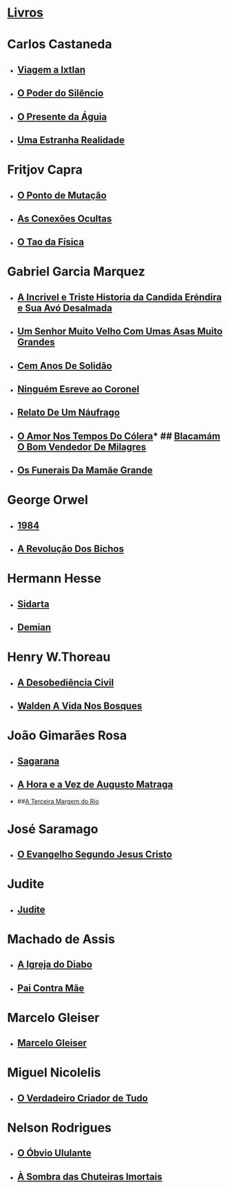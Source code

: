 # [Livros](https://humbertoeliasoares01.github.io/Livros/)
# Carlos Castaneda
* ## [Viagem a Ixtlan](Carlos%20Castaneda/Carlos%20Castaneda%20-%20Viagem%20a%20Ixtlan.pdf)
* ## [O Poder do Silêncio](Carlos%20Castaneda/Carlos_Castaneda_O_Poder_do_Silencio.pdf)
* ## [O Presente da Águia](Carlos%20Castaneda/O%20Presente%20da%20aguia%20-%20Carlos%20Castaneda.pdf)
* ## [Uma Estranha Realidade](Carlos%20Castaneda/excerto-carlos_castaneda_uma_estranha_realidade-br.pdf)
# Fritjov Capra
* ## [O Ponto de Mutação](Fritjof%20Capra/O%20Ponto%20de%20Mutacao%20-%20Fritjof%20Capra.pdf)
* ## [As Conexões Ocultas](Fritjof%20Capra/31.-Conexoes-Ocultas-Fritjof-Capra.pdf)
* ## [O Tao da Física](Fritjof%20Capra/o-tao-da-fisica-fritjof-capra.pdf)
# Gabriel Garcia Marquez
* ## [A Incrivel e Triste Historia da Candida Eréndira e Sua Avó Desalmada](Gabriel%20Garcia%20Marquez/A%20Incrivel%20e%20Triste%20Historia%20da%20Candida%20Er%20-%20Gabriel%20Garcia%20Marquez.pdf)
* ## [Um Senhor Muito Velho Com Umas Asas Muito Grandes](Gabriel%20Garcia%20Marquez/Um%20senhor%20muito%20velho%20com%20umas%20asas%20muito%20grandes.pdf) 
* ## [Cem Anos De Solidão](Gabriel%20Garcia%20Marquez/Cem%20Anos%20de%20Solidão%20-%20Gabriel%20Garcia%20Marquez.pdf)
* ## [Ninguém  Esreve ao Coronel](Gabriel%20Garcia%20Marquez/Ninguem%20Escreve%20ao%20Coronel%20-%20Gabriel%20Garcia%20Marquez.pdf)
* ## [Relato De Um Náufrago](Gabriel%20Garcia%20Marquez/Muestra-Relato-de-un-Naufrago.pdf)
* ## [O Amor Nos Tempos Do Cólera](Gabriel%20Garcia%20Marquez/olhosdecaoazulgabrielgarciamarquez.pdf)* ## [Blacamám O Bom Vendedor De Milagres](Gabriel%20Garcia%20Marquez/Blacamán.pdf)
* ## [Os Funerais Da Mamãe Grande](Gabriel%20Garcia%20Marquez/Os%20Funerais%20da%20Mamãe%20Grande.pdf)
# George Orwel
* ## [1984](George%20Orwel/e-book-1984.pdf) 
* ## [A Revolução Dos Bichos](George%20Orwel/a-revolucao-dos-bichos.pdf)
# Hermann Hesse
* ## [Sidarta](Hermann%20Hesse/sidarta.pdf)
* ## [Demian](Hermann%20Hesse/demian.pdf)
# Henry W.Thoreau
* ## [A Desobediência Civil](Thoreau/A%20Desobediência%20Civil%20-%20thoreau.pdf) 
* ## [Walden A Vida Nos Bosques](Thoreau/Walden%20a%20Vida%20nos%20Bosques.pdf)
# João Gimarães Rosa
* ## [Sagarana](João%20Guimarães%20Rosa/sagarana-livro-joc3a3o-guimarc3a3es-rosa.pdf)
* ## [A Hora e a Vez de Augusto Matraga](João%20Guimarães%20Rosa/A%20Hora%20e%20Vez%20de%20Augusto%20Matraga%20-%20Joao%20Guimaraes%20Rosa.pdf)
* ##[A Terceira Margem do Rio](João%20Guimarães%20Rosa/a_terceira_margem_do_rio-3.pdf)
# José Saramago
* ## [O Evangelho Segundo Jesus Cristo](José%20Saramago/O%20Evangelho%20Segundo%20Jesus%20Cristo%20-%20José%20Saramago.pdf)
# Judite
* ## [Judite](Judite/Judite.pdf)
# Machado de Assis
* ## [A Igreja do Diabo](Machado%20de%20Assis/A%20Igreja%20do%20Diabo%20-%20Machado%20de%20Assis.pdf)
* ## [Pai Contra Mãe](Machado%20de%20Assis/Pai%20Contra%20Mãe%20-%20Machado%20de%20Assis%20.pdf)
# Marcelo Gleiser
* ## [Marcelo Gleiser](Marcelo%20Gleiser/A%20ilha%20do%20conhecimento%20-%20Marcelo%20Gleiser.PDF)
# Miguel Nicolelis
* ## [O Verdadeiro Criador de Tudo](Miguel%20Nicolelis/O%20Verdadeiro%20criador%20de%20tudo.pdf)
# Nelson Rodrigues
* ## [O Óbvio Ululante](Nelson%20Rodrigues/Nelson-Rodrigues-O-Obvio-Ululante.pdf)
* ## [À Sombra das Chuteiras Imortais](Nelson%20Rodrigues/Nelson-Rodrigues-A-Sombra-Das-Chuteiras-Imortais.pdf) 